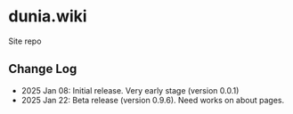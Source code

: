 # dunia.wiki

Site repo

## Change Log

- 2025 Jan 08: Initial release. Very early stage (version 0.0.1)
- 2025 Jan 22: Beta release (version 0.9.6). Need works on about pages.